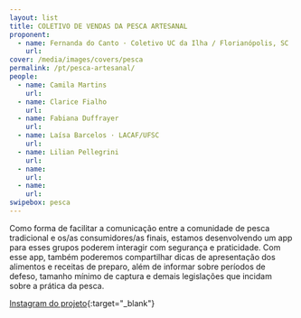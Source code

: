 ```yaml
---
layout: list
title: COLETIVO DE VENDAS DA PESCA ARTESANAL 
proponent:
  - name: Fernanda do Canto · Coletivo UC da Ilha / Florianópolis, SC
    url: 
cover: /media/images/covers/pesca
permalink: /pt/pesca-artesanal/
people:
  - name: Camila Martins
    url: 
  - name: Clarice Fialho
    url: 
  - name: Fabiana Duffrayer
    url: 
  - name: Laísa Barcelos · LACAF/UFSC
    url: 
  - name: Lilian Pellegrini
    url: 
  - name: 
    url: 
  - name: 
    url: 
swipebox: pesca
---
```


Como forma de facilitar a comunicação entre a comunidade de pesca tradicional e os/as consumidores/as finais, estamos desenvolvendo um app para esses grupos poderem interagir com segurança e praticidade. Com esse app, também poderemos compartilhar dicas de apresentação dos alimentos e receitas de preparo, além de informar sobre períodos de defeso, tamanho mínimo de captura e demais legislações que incidam sobre a prática da pesca. 


[Instagram do projeto](https://www.instagram.com/peixaria.coletiva/){:target="_blank"}